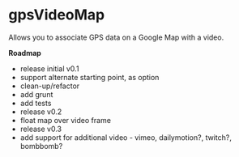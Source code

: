 # gpsVideoMap
Allows you to associate GPS data on a Google Map with a video.

**Roadmap**

- release initial v0.1
- support alternate starting point, as option
- clean-up/refactor
- add grunt
- add tests
- release v0.2
- float map over video frame
- release v0.3
- add support for additional video - vimeo, dailymotion?, twitch?, bombbomb?
